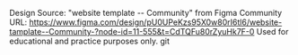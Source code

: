 Design Source: "website template -- Community" from Figma Community
URL: https://www.figma.com/design/pU0UPeKzs95X0w80rI6tl6/website-tamplate--Community-?node-id=11-555&t=CdTQFu80rZyuHk7F-0
Used for educational and practice purposes only.
git

